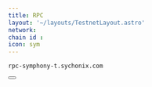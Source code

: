 ```yaml
---
title: RPC
layout: '~/layouts/TestnetLayout.astro'
network: 
chain id : 
icon: sym
---
```


<div class="code-block-wrapper">
  <pre><code>rpc-symphony-t.sychonix.com</code></pre>
  <button class="copy-btn"><i class="fas fa-copy"></i></button>
</div>
